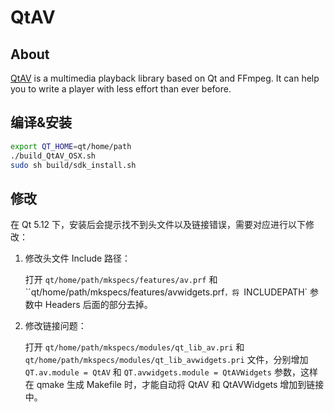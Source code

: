 # QtAV

## About

[QtAV](http://qtav.org/) is a multimedia playback library based on Qt and FFmpeg. It can help you to write a player with less effort than ever before.

## 编译&安装

``` sh
export QT_HOME=qt/home/path
./build_QtAV_OSX.sh
sudo sh build/sdk_install.sh
```

## 修改

在 Qt 5.12 下，安装后会提示找不到头文件以及链接错误，需要对应进行以下修改：

1. 修改头文件 Include 路径：

   打开 `qt/home/path/mkspecs/features/av.prf` 和 ``qt/home/path/mkspecs/features/avwidgets.prf`，将 `INCLUDEPATH` 参数中 Headers 后面的部分去掉。

2. 修改链接问题：

   打开 `qt/home/path/mkspecs/modules/qt_lib_av.pri` 和 `qt/home/path/mkspecs/modules/qt_lib_avwidgets.pri` 文件，分别增加 `QT.av.module = QtAV` 和 `QT.avwidgets.module = QtAVWidgets` 参数，这样在 qmake 生成 Makefile 时，才能自动将 QtAV 和 QtAVWidgets 增加到链接中。